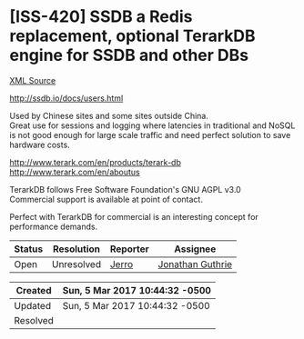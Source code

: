 # [ISS-420] SSDB a Redis replacement, optional TerarkDB engine for SSDB and other DBs

[XML Source](./xml/ISS-420.xml)
<p><p><a href="http://ssdb.io/docs/users.html" class="external-link" rel="nofollow">http://ssdb.io/docs/users.html</a></p>

<p>Used by Chinese sites and some sites outside China.<br/>
Great use for sessions and logging where latencies in traditional and NoSQL is not good enough for large scale traffic and need perfect solution to save hardware costs.</p>



<p><a href="http://www.terark.com/en/products/terark-db" class="external-link" rel="nofollow">http://www.terark.com/en/products/terark-db</a><br/>
 <a href="http://www.terark.com/en/aboutus" class="external-link" rel="nofollow">http://www.terark.com/en/aboutus</a></p>

<p>TerarkDB follows Free Software Foundation's GNU AGPL v3.0<br/>
 Commercial support is available at point of contact.</p>

<p>Perfect with TerarkDB for commercial is an interesting concept for performance demands.</p></p>





Status|Resolution|Reporter|Assignee
------|----------|--------|--------
Open|Unresolved|[Jerro](jerro)|[Jonathan Guthrie]($jono)





Created|Sun, 5 Mar 2017 10:44:32 -0500
-------|--------------
Updated|Sun, 5 Mar 2017 10:44:32 -0500
Resolved|




